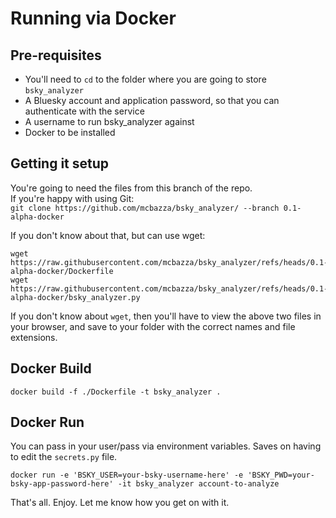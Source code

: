 # Running via Docker

## Pre-requisites
* You'll need to `cd` to the folder where you are going to store `bsky_analyzer`
* A Bluesky account and application password, so that you can authenticate with the service
* A username to run bsky_analyzer against
* Docker to be installed

## Getting it setup
You're going to need the files from this branch of the repo. \
If you're happy with using Git: \
`git clone https://github.com/mcbazza/bsky_analyzer/ --branch 0.1-alpha-docker`

If you don't know about that, but can use wget:
```
wget https://raw.githubusercontent.com/mcbazza/bsky_analyzer/refs/heads/0.1-alpha-docker/Dockerfile
wget https://raw.githubusercontent.com/mcbazza/bsky_analyzer/refs/heads/0.1-alpha-docker/bsky_analyzer.py
```

If you don't know about `wget`, then you'll have to view the above two files in your browser, and save to your folder with the correct names and file extensions.

## Docker Build
```
docker build -f ./Dockerfile -t bsky_analyzer .
```

## Docker Run

You can pass in your user/pass via environment variables. Saves on having to edit the `secrets.py` file.
```
docker run -e 'BSKY_USER=your-bsky-username-here' -e 'BSKY_PWD=your-bsky-app-password-here' -it bsky_analyzer account-to-analyze
```

That's all. Enjoy. Let me know how you get on with it.
